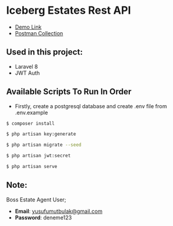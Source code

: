 # Iceberg Estates Rest API
* [Demo Link](https://iceberg-estates.herokuapp.com)
* [Postman Collection](https://www.getpostman.com/collections/c4c6b97b982cfcfd8162)

## Used in this project:
* Laravel 8
* JWT Auth

## Available Scripts To Run In Order
* Firstly, create a postgresql database and create .env file from .env.example

```bash 
$ composer install
```
```bash 
$ php artisan key:generate
```
```bash 
$ php artisan migrate --seed
```
```bash 
$ php artisan jwt:secret
```
```bash 
$ php artisan serve
```

## Note:
Boss Estate Agent User;
* <b>Email</b>: yusufumutbulak@gmail.com
* <b>Password</b>: deneme123
